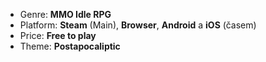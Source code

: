 - Genre: **MMO Idle RPG**
- Platform: **Steam** (Main), **Browser**, **Android** a **iOS** (časem)
- Price: **Free to play**
- Theme: **Postapocaliptic**